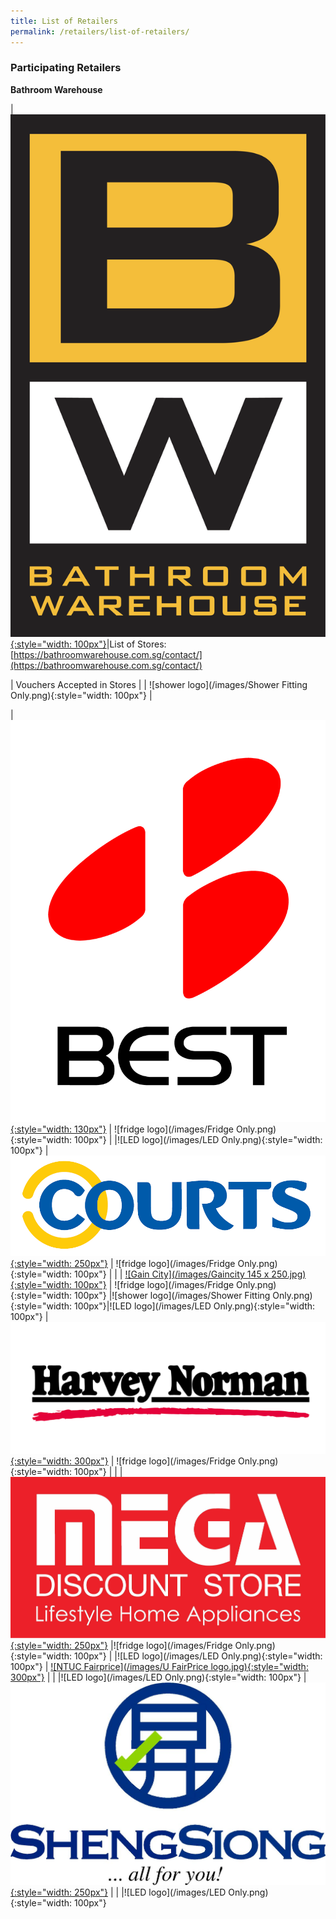 ```yaml
---
title: List of Retailers
permalink: /retailers/list-of-retailers/
---
```


### Participating Retailers

**Bathroom Warehouse**

| [![Bathroom Warehouse](/images/bathroomwarehouse-logo.png){:style="width: 100px"}](https://bathroomwarehouse.com.sg/contact/)|List of Stores: [https://bathroomwarehouse.com.sg/contact/](https://bathroomwarehouse.com.sg/contact/)

| Vouchers Accepted in Stores  |       |    ![shower logo](/images/Shower Fitting Only.png){:style="width: 100px"}      |     



| [![Best Denki](/images/bestdenki.jpg){:style="width: 130px"}](https://www.bestdenki.com.sg/store-locator) | ![fridge logo](/images/Fridge Only.png){:style="width: 100px"} | |![LED logo](/images/LED Only.png){:style="width: 100px"}
| [![Courts](/images/Courtslogo.png){:style="width: 250px"}](https://www.courts.com.sg/) | ![fridge logo](/images/Fridge Only.png){:style="width: 100px"} | | 
| [![Gain City](/images/Gaincity 145 x 250.jpg){:style="width: 100px"}](https://www.gaincity.com/customer-service/store-locations) | ![fridge logo](/images/Fridge Only.png){:style="width: 100px"} |![shower logo](/images/Shower Fitting Only.png){:style="width: 100px"}|![LED logo](/images/LED Only.png){:style="width: 100px"}
| [![Harvey Norman](/images/HN-Logo.png){:style="width: 300px"}](https://www.harveynorman.com.sg/store-finder.html) | ![fridge logo](/images/Fridge Only.png){:style="width: 100px"} | | 
| [![Mega Discount Store](/images/megadiscountstore.png){:style="width: 250px"}](https://megadiscountstore.com.sg/pages/contact-us) |![fridge logo](/images/Fridge Only.png){:style="width: 100px"} | |![LED logo](/images/LED Only.png){:style="width: 100px"}
| [![NTUC Fairprice](/images/U FairPrice logo.jpg){:style="width: 300px"}](https://www.fairprice.com.sg/store-locator) | | |![LED logo](/images/LED Only.png){:style="width: 100px"}
| [![Sheng Siong](/images/ShengSiongWT(Centre).jpg){:style="width: 250px"}](https://corporate.shengsiong.com.sg/store-locator/) | | |![LED logo](/images/LED Only.png){:style="width: 100px"}

